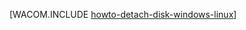 <properties linkid="manage-linux-how-to-guides-detach-a-disk" urlDisplayName="Detach a Disk" pageTitle="从 Azure 中的 Linux 虚拟机分离磁盘" metaKeywords="Azure detaching disk, vm detached disk" description="了解如何从 Azure 虚拟机分离数据磁盘。" metaCanonical="/manage/windows/how-to-guides/detach-a-disk/" services="virtual-machines" documentationCenter="" title="" authors="" solutions="" manager="" editor="" />
<tags ms.service="virtual-machines"
    ms.date=""
    wacn.date=""
    />




[WACOM.INCLUDE [howto-detach-disk-windows-linux](../includes/howto-detach-disk-windows-linux.md)]
